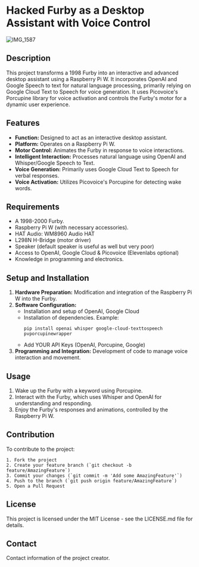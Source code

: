 # Hacked Furby as a Desktop Assistant with Voice Control

![IMG_1587](https://github.com/Guilleloma/Furby-GPT/assets/115458145/2bf1d723-c893-4d3d-8b6a-2bacfff60460)

## Description
This project transforms a 1998 Furby into an interactive and advanced desktop assistant using a Raspberry Pi W. It incorporates OpenAI and Google Speech to text for natural language processing, primarily relying on Google Cloud Text to Speech for voice generation. It uses Picovoice's Porcupine library for voice activation and controls the Furby's motor for a dynamic user experience.

## Features
- **Function:** Designed to act as an interactive desktop assistant.
- **Platform:** Operates on a Raspberry Pi W.
- **Motor Control:** Animates the Furby in response to voice interactions.
- **Intelligent Interaction:** Processes natural language using OpenAI and Whisper/Google Speech to Text.
- **Voice Generation:** Primarily uses Google Cloud Text to Speech for verbal responses.
- **Voice Activation:** Utilizes Picovoice's Porcupine for detecting wake words.

## Requirements
- A 1998-2000 Furby.
- Raspberry Pi W (with necessary accessories).
- HAT Audio: WM8960 Audio HAT
- L298N H-Bridge (motor driver)
- Speaker (default speaker is useful as well but very poor)
- Access to OpenAI, Google Cloud & Picovoice (Elevenlabs optional)
- Knowledge in programming and electronics.

## Setup and Installation
1. **Hardware Preparation:** Modification and integration of the Raspberry Pi W into the Furby.
2. **Software Configuration:**
   - Installation and setup of OpenAI, Google Cloud
   - Installation of dependencies. Example:
     ```
     pip install openai whisper google-cloud-texttospeech pvporcupinewrapper
     ```
   - Add YOUR API Keys (OpenAI, Porcupine, Google)
3. **Programming and Integration:** Development of code to manage voice interaction and movement.

## Usage
1. Wake up the Furby with a keyword using Porcupine.
2. Interact with the Furby, which uses Whisper and OpenAI for understanding and responding.
3. Enjoy the Furby's responses and animations, controlled by the Raspberry Pi W.

## Contribution
To contribute to the project:
```
1. Fork the project
2. Create your feature branch (`git checkout -b feature/AmazingFeature`)
3. Commit your changes (`git commit -m 'Add some AmazingFeature'`)
4. Push to the branch (`git push origin feature/AmazingFeature`)
5. Open a Pull Request
```

## License
This project is licensed under the MIT License - see the LICENSE.md file for details.

## Contact
Contact information of the project creator.

